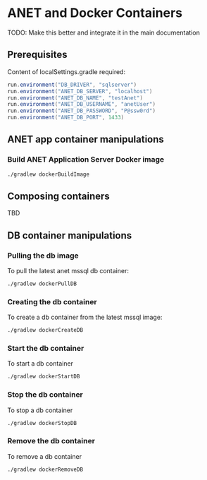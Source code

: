 # ANET and Docker Containers

TODO: Make this better and integrate it in the main documentation

## Prerequisites

Content of localSettings.gradle
required:
  ```java
run.environment("DB_DRIVER", "sqlserver")
run.environment("ANET_DB_SERVER", "localhost")
run.environment("ANET_DB_NAME", "testAnet")
run.environment("ANET_DB_USERNAME", "anetUser")
run.environment("ANET_DB_PASSWORD", "P@ssw0rd")
run.environment("ANET_DB_PORT", 1433)
  ```


## ANET app container manipulations


### Build ANET Application Server Docker image
  ```sh
./gradlew dockerBuildImage
  ```

## Composing containers

TBD

## DB container manipulations

### Pulling the db image

To pull the latest anet mssql db container:
  ```sh
./gradlew dockerPullDB
  ```

### Creating the db container

To create a db container from the latest mssql image:
  ```sh
./gradlew dockerCreateDB
  ```

### Start the db container

To start a db container

  ```sh
./gradlew dockerStartDB
  ```

### Stop the db container

To stop a db container

  ```sh
./gradlew dockerStopDB
  ```

### Remove the db container

To remove a db container

  ```sh
./gradlew dockerRemoveDB
  ```


